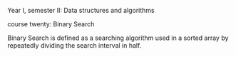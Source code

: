 Year I, semester II: Data structures and algorithms

course twenty: Binary Search

 Binary Search is defined as a searching algorithm used in a sorted array by repeatedly dividing the search interval in half.
